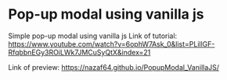 # Pop-up modal using vanilla js

Simple pop-up modal using vanilla js
Link of tutorial: https://www.youtube.com/watch?v=6ophW7Ask_0&list=PLillGF-RfqbbnEGy3ROiLWk7JMCuSyQtX&index=21

Link of preview: https://nazaf64.github.io/PopupModal_VanillaJS/